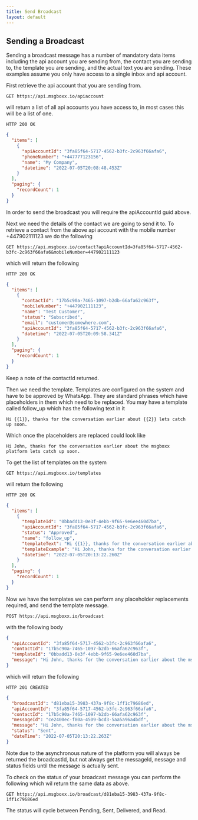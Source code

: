 ```yaml
---
title: Send Broadcast
layout: default
---
```


## Sending a Broadcast

Sending a broadcast message has a number of mandatory data items including the api account you are sending from, the contact you are sending to, the template you are sending, and the actual text you are sending. These examples assume you only have access to a single inbox and api account.

First retrieve the api account that you are sending from.

`GET https://api.msgboxx.io/apiaccount`

will return a list of all api accounts you have access to, in most cases this will be a list of one.

`HTTP 200 OK`

```json
{
  "items": [
    {
      "apiAccountId": "3fa85f64-5717-4562-b3fc-2c963f66afa6",
      "phoneNumber": "+447777123156",
      "name": "My Company",
      "datetime": "2022-07-05T20:08:48.453Z"
    }
  ],
  "paging": {
    "recordCount": 1
  }
}
```

In order to send the broadcast you will require the apiAccountId guid above.

Next we need the details of the contact we are going to send it to. To retrieve a contact from the above api account with the mobile number +447902111123 we do the following

`GET https://api.msgboxx.io/contact?apiAccountId=3fa85f64-5717-4562-b3fc-2c963f66afa6&mobileNumber=447902111123`

which will return the following

`HTTP 200 OK`

```json
{
  "items": [
    {
      "contactId": "17b5c90a-7465-1097-b2db-66afa62c963f",
      "mobileNumber": "+447902111123",
      "name": "Test Customer",
      "status": "Subscribed",
      "email": "customer@somewhere.com",
      "apiAccountId": "3fa85f64-5717-4562-b3fc-2c963f66afa6",
      "datetime": "2022-07-05T20:09:58.341Z"
    }
  ],
  "paging": {
    "recordCount": 1
  }
}
```

Keep a note of the contactId returned.

Then we need the template. Templates are configured on the system and have to be approved by WhatsApp. They are standard phrases which have placeholders in them which need to be replaced. You may have a template called follow_up which has the following text in it

`Hi {{1}}, thanks for the conversation earlier about {{2}} lets catch up soon. `

Which once the placeholders are replaced could look like

`Hi John, thanks for the conversation earlier about the msgboxx platform lets catch up soon. `

To get the list of templates on the system

`GET https://api.msgboxx.io/templates`

will return the following

`HTTP 200 OK`

```json
{
  "items": [
    {
      "templateId": "0bbadd13-0e3f-4ebb-9f65-9e6ee460d7ba",
      "apiAccountId": "3fa85f64-5717-4562-b3fc-2c963f66afa6",
      "status": "Approved",
      "name": "follow_up",
      "templateText": "Hi {{1}}, thanks for the conversation earlier about {{2}} lets catch up soon.",
      "templateExample": "Hi John, thanks for the conversation earlier about the msgboxx platform lets catch up soon. ",
      "dateTime": "2022-07-05T20:13:22.260Z"
    }
  ],
  "paging": {
    "recordCount": 1
  }
}
```

Now we have the templates we can perform any placeholder replacements required, and send the template message.

`POST https://api.msgboxx.io/broadcast`

with the following body

```json
{
  "apiAccountId": "3fa85f64-5717-4562-b3fc-2c963f66afa6",
  "contactId": "17b5c90a-7465-1097-b2db-66afa62c963f",
  "templateId": "0bbadd13-0e3f-4ebb-9f65-9e6ee460d7ba",
  "message": "Hi John, thanks for the conversation earlier about the msgboxx platform lets catch up soon. "
}
```

which will return the following

`HTTP 201 CREATED`

```json
{
  "broadcastId": "d81eba15-3983-437a-9f8c-1ff1c79686ed",
  "apiAccountId": "3fa85f64-5717-4562-b3fc-2c963f66afa6",
  "contactId": "17b5c90a-7465-1097-b2db-66afa62c963f",
  "messageId": "ce2400ec-f80a-4509-bcd3-5aa5a96a4bdf",
  "message": "Hi John, thanks for the conversation earlier about the msgboxx platform lets catch up soon. ",
  "status": "Sent",
  "dateTime": "2022-07-05T20:13:22.263Z"
}
```

Note due to the asynchronous nature of the platform you will always be returned the broadcastId, but not always get the messageId, nessage and status fields until the message is actually sent.

To check on the status of your broadcast message you can perform the following which wil return the same data as above.

`GET https://api.msgboxx.io/broadcast/d81eba15-3983-437a-9f8c-1ff1c79686ed`

The status will cycle between Pending, Sent, Delivered, and Read.
